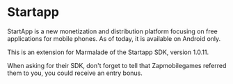 Startapp
========

StartApp is a new monetization and distribution platform focusing on free applications for mobile phones. As of today, it is available on Android only.

This is an extension for Marmalade of the Startapp SDK, version 1.0.11.

When asking for their SDK, don't forget to tell that Zapmobilegames referred them to you, you could receive an entry bonus.
